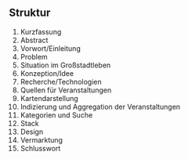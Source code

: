 ## Struktur

1. Kurzfassung
2. Abstract
3. Vorwort/Einleitung
4. Problem
5. Situation im Großstadtleben
6. Konzeption/Idee
7. Recherche/Technologien
8. Quellen für Veranstaltungen
9. Kartendarstellung
10. Indizierung und Aggregation der Veranstaltungen
11. Kategorien und Suche
12. Stack
13. Design
14. Vermarktung
15. Schlusswort

